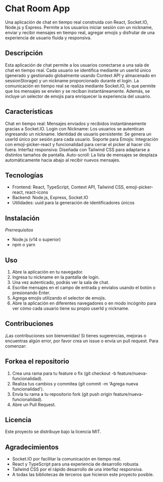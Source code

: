# Chat Room App
Una aplicación de chat en tiempo real construida con React, Socket.IO, Node.js y Express. Permite a los usuarios iniciar sesión con un nickname, enviar y recibir mensajes en tiempo real, agregar emojis y disfrutar de una experiencia de usuario fluida y responsiva.

## **Descripción**
Esta aplicación de chat permite a los usuarios conectarse a una sala de chat en tiempo real. Cada usuario se identifica mediante un userId único (generado y gestionado globalmente usando Context API y almacenado en sessionStorage) y un nickname proporcionado durante el login. La comunicación en tiempo real se realiza mediante Socket.IO, lo que permite que los mensajes se envíen y se reciban instantáneamente. Además, se incluye un selector de emojis para enriquecer la experiencia del usuario.

## **Características**
Chat en tiempo real: Mensajes enviados y recibidos instantáneamente gracias a Socket.IO.
Login con Nickname: Los usuarios se autentican ingresando un nickname.
Identidad de usuario persistente: Se genera un userId único por sesión para cada usuario.
Soporte para Emojis: Integración con emoji-picker-react y funcionalidad para cerrar el picker al hacer clic fuera.
Interfaz responsiva: Diseñada con Tailwind CSS para adaptarse a distintos tamaños de pantalla.
Auto-scroll: La lista de mensajes se desplaza automáticamente hacia abajo al recibir nuevos mensajes.

## **Tecnologías**
- Frontend: React, TypeScript, Context API, Tailwind CSS, emoji-picker-react, react-icons
- Backend: Node.js, Express, Socket.IO
- Utilidades: uuid para la generación de identificadores únicos

## **Instalación**
*Prerrequisitos*
- Node.js (v14 o superior)
- npm o yarn

## **Uso**
1. Abre la aplicación en tu navegador.
2. Ingresa tu nickname en la pantalla de login.
3. Una vez autenticado, podrás ver la sala de chat.
4. Escribe mensajes en el campo de entrada y envíalos usando el botón o presionando Enter.
5. Agrega emojis utilizando el selector de emojis.
6. Abre la aplicación en diferentes navegadores o en modo incógnito para ver cómo cada usuario tiene su propio userId y nickname.

## **Contribuciones**
¡Las contribuciones son bienvenidas!
Si tienes sugerencias, mejoras o encuentras algún error, por favor crea un issue o envía un pull request. Para comenzar:

## **Forkea el repositorio**
1. Crea una rama para tu feature o fix (git checkout -b feature/nueva-funcionalidad).
2. Realiza tus cambios y commitea (git commit -m 'Agrega nueva funcionalidad').
3. Envía tu rama a tu repositorio fork (git push origin feature/nueva-funcionalidad).
4. Abre un Pull Request.

## **Licencia**
Este proyecto se distribuye bajo la licencia MIT.

## **Agradecimientos**
- Socket.IO por facilitar la comunicación en tiempo real.
- React y TypeScript para una experiencia de desarrollo robusta.
- Tailwind CSS por el rápido desarrollo de una interfaz responsiva.
- A todas las bibliotecas de terceros que hicieron este proyecto posible.
